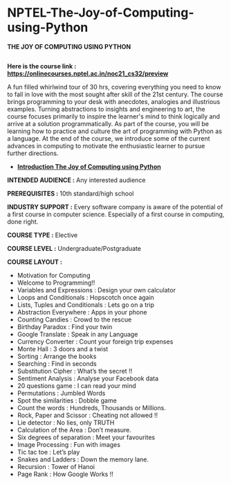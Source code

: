 # NPTEL-The-Joy-of-Computing-using-Python

**THE JOY OF COMPUTING USING PYTHON**

<img src="https://cdn-learn.adafruit.com/assets/assets/000/049/445/medium800/circuitpython_python-logo-master-flat.png?1513729728" alt="">

**Here is the course link : https://onlinecourses.nptel.ac.in/noc21_cs32/preview**

A fun filled whirlwind tour of 30 hrs, covering everything you need to know to fall in love with the most sought after skill of the 21st century. The course brings programming to your desk with anecdotes, analogies and illustrious examples. Turning abstractions to insights and engineering to art, the course focuses primarily to inspire the learner's mind to think logically and arrive at a solution programmatically. As part of the course, you will be learning how to practice and culture the art of programming with Python as a language. At the end of the course, we introduce some of the current advances in computing to motivate the enthusiastic learner to pursue further directions.

- **[Introduction The Joy of Computing using Python](https://youtu.be/vgoffYa7_7E)**

**INTENDED AUDIENCE	:**  Any interested audience

**PREREQUISITES		:**  10th standard/high school

**INDUSTRY SUPPORT	:**  Every software company is aware of the potential of a first course in computer science. Especially of a first course in computing, done right.

**COURSE TYPE :** Elective

**COURSE LEVEL :** Undergraduate/Postgraduate

**COURSE LAYOUT :**
- Motivation for Computing
- Welcome to Programming!!
- Variables and Expressions : Design your own calculator
- Loops and Conditionals : Hopscotch once again
- Lists, Tuples and Conditionals : Lets go on a trip
- Abstraction Everywhere : Apps in your phone
- Counting Candies : Crowd to the rescue
- Birthday Paradox : Find your twin
- Google Translate : Speak in any Language
- Currency Converter : Count your foreign trip expenses
- Monte Hall : 3 doors and a twist
- Sorting : Arrange the books
- Searching : Find in seconds
- Substitution Cipher : What’s the secret !!
- Sentiment Analysis : Analyse your Facebook data
- 20 questions game : I can read your mind
- Permutations : Jumbled Words
- Spot the similarities : Dobble game
- Count the words : Hundreds, Thousands or Millions.
- Rock, Paper and Scissor : Cheating not allowed !!
- Lie detector : No lies, only TRUTH
- Calculation of the Area : Don’t measure.
- Six degrees of separation : Meet your favourites
- Image Processing : Fun with images
- Tic tac toe : Let’s play
- Snakes and Ladders : Down the memory lane.
- Recursion : Tower of Hanoi
- Page Rank : How Google Works !!
